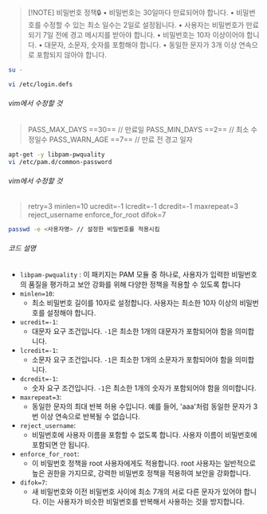 
> [!NOTE] 비밀번호 정책🔒
> • 비밀번호는 30일마다 만료되어야 합니다. 
> • 비밀번호를 수정할 수 있는 최소 일수는 2일로 설정됩니다. 
> • 사용자는 비밀번호가 만료되기 7일 전에 경고 메시지를 받아야 합니다. 
> • 비밀번호는 10자 이상이어야 합니다. 
> • 대문자, 소문자, 숫자를 포함해야 합니다. 
> • 동일한 문자가 3개 이상 연속으로 포함되지 않아야 합니다.

```bash
su - 

vi /etc/login.defs
```
###### vim에서 수정할 것
> PASS_MAX_DAYS  ==30==  // 만료일
> PASS_MIN_DAYS   ==2==  // 최소 수정일수 
> PASS_WARN_AGE  ==7==  // 만료 전 경고 일자

```bash
apt-get -y libpam-pwquality
vi /etc/pam.d/common-password
```
###### vim에서 수정할 것
> retry=3
> minlen=10 ucredit=-1 lcredit=-1 dcredit=-1 maxrepeat=3 reject_username enforce_for_root difok=7
```bash
passwd -e <사용자명> // 설정한 비밀번호를 적용시킴
```
###### 코드 설명
- `libpam-pwquality` : 
	 이 패키지는 PAM 모듈 중 하나로, 사용자가 입력한 비밀번호의 품질을 평가하고 보안 강화를 위해 다양한 정책을 적용할 수 있도록 합니다
- `minlen=10`:
    - 최소 비밀번호 길이를 10자로 설정합니다. 사용자는 최소한 10자 이상의 비밀번호를 설정해야 합니다.
- `ucredit=-1`:
    - 대문자 요구 조건입니다. `-1`은 최소한 1개의 대문자가 포함되어야 함을 의미합니다.
- `lcredit=-1`:
    - 소문자 요구 조건입니다. `-1`은 최소한 1개의 소문자가 포함되어야 함을 의미합니다.
- `dcredit=-1`:
    - 숫자 요구 조건입니다. `-1`은 최소한 1개의 숫자가 포함되어야 함을 의미합니다.
- `maxrepeat=3`:
    - 동일한 문자의 최대 반복 허용 수입니다. 예를 들어, 'aaa'처럼 동일한 문자가 3번 이상 연속으로 반복될 수 없습니다.
- `reject_username`:
    - 비밀번호에 사용자 이름을 포함할 수 없도록 합니다. 사용자 이름이 비밀번호에 포함되면 안 됩니다.
- `enforce_for_root`:
    - 이 비밀번호 정책을 root 사용자에게도 적용합니다. root 사용자는 일반적으로 높은 권한을 가지므로, 강력한 비밀번호 정책을 적용하여 보안을 강화합니다.
- `difok=7`:
    - 새 비밀번호와 이전 비밀번호 사이에 최소 7개의 서로 다른 문자가 있어야 합니다. 이는 사용자가 비슷한 비밀번호를 반복해서 사용하는 것을 방지합니다.

